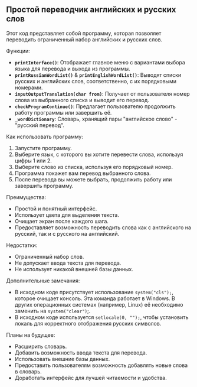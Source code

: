 ## Простой переводчик английских и русских слов

Этот код представляет собой программу, которая позволяет переводить ограниченный набор английских и русских слов. 

Функции:

- **`printInterface()`**: Отображает главное меню с вариантами выбора языка для перевода и выхода из программы.
- **`printRussianWordList()`** & **`printEnglishWordList()`**: Выводят списки русских и английских слов, соответственно, с их порядковыми номерами.
- **`inputOutputTranslation(char from)`**: Получает от пользователя номер слова из выбранного списка и выводит его перевод.
- **`checkProgramContinue()`**: Предлагает пользователю продолжить работу программы или завершить её.
- **`_wordDictionary`**: Словарь, хранящий пары "английское слово" - "русский перевод".

Как использовать программу:

1. Запустите программу.
2. Выберите язык, с которого вы хотите перевести слова, используя цифры 1 или 2.
3. Выберите слово из списка, используя его порядковый номер.
4. Программа покажет вам перевод выбранного слова.
5. После перевода вы можете выбрать, продолжить работу или завершить программу.

Преимущества:

- Простой и понятный интерфейс.
- Использует цвета для выделения текста.
- Очищает экран после каждого шага.
- Предоставляет возможность переводить слова как с английского на русский, так и с русского на английский.

Недостатки:

- Ограниченный набор слов.
- Не допускает ввода текста для перевода.
- Не использует никакой внешней базы данных.

Дополнительные замечания:

- В исходном коде присутствует использование `system("cls");`, которое очищает консоль. Эта команда работает в Windows. В других операционных системах (например, Linux) её необходимо заменить на `system("clear")`;.
- В исходном коде используется `setlocale(0, "");`, чтобы установить локаль для корректного отображения русских символов. 

Планы на будущее:

- Расширить словарь.
- Добавить возможность ввода текста для перевода.
- Использовать внешние базы данных.
- Предоставить пользователям возможность добавлять новые слова в словарь.
- Доработать интерфейс для лучшей читаемости и удобства.
